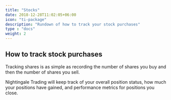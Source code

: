```yaml
---
title: "Stocks"
date: 2018-12-28T11:02:05+06:00
icon: "ti-package"
description: "Rundown of how to track your stock purchases"
type : "docs"
weight: 2
---
```


## How to track stock purchases

Tracking shares is as simple as recording the number of shares you buy and then the number of shares you sell.

Nightingale Trading will keep track of your overall position status, how much your positions have gained, and performance metrics for positions you close.